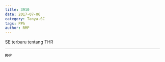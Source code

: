 ```yaml
---
title: 3910
date: 2017-07-06
category: Tanya-SC
tags: PPh
author: RMP
---
```


SE terbaru tentang THR

---



`RMP`
